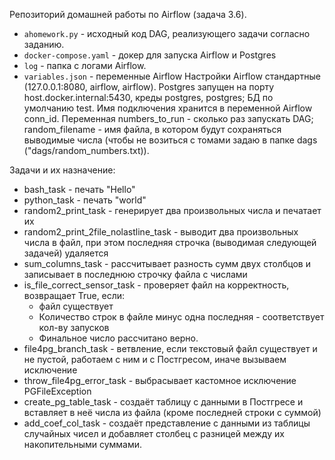 Репозиторий домашней работы по Airflow (задача 3.6).
* ```ahomework.py``` - исходный код DAG, реализующего задачи согласно заданию.
* ```docker-compose.yaml``` - докер для запуска Airflow и Postgres
* ```log``` - папка с логами Airflow.
* ```variables.json``` - переменные Airflow
Настройки Airflow стандартные (127.0.0.1:8080, airflow, airflow).
Postgres запущен на порту host.docker.internal:5430, креды postgres, postgres; БД по умолчанию test.
Имя подключения хранится в переменной Airflow conn_id.
Переменная numbers_to_run - сколько раз запускать DAG; random_filename - имя файла,
в котором будут сохраняться выводимые числа (чтобы не возиться с томами задаю в папке dags ("dags/random_numbers.txt)).

Задачи и их назначение:
* bash_task - печать "Hello"
* python_task - печать "world"
* random2_print_task - генерирует два произвольных числа и печатает их
* random2_print_2file_nolastline_task - выводит два произвольных числа в файл,
  при этом последняя строчка (выводимая следующей задачей) удаляется
* sum_columns_task - рассчитывает разность сумм двух столбцов и записывает в
  последнюю строчку файла с числами
* is_file_correct_sensor_task - проверяет файл на корректность, возвращает True, если:
	* файл существует
	* Количество строк в файле минус одна последняя - соответствует кол-ву запусков
	* Финальное число рассчитано верно.
* file4pg_branch_task - ветвление, если текстовый файл существует и не пустой,
  работаем с ним и с Постгресом, иначе вызываем исключение
* throw_file4pg_error_task - выбрасывает кастомное исключение PGFileException
* create_pg_table_task - создаёт таблицу с данными в Постгресе и вставляет
  в неё числа из файла (кроме последней строки с суммой)
* add_coef_col_task - создаёт представление с данными из таблицы случайных чисел
  и добавляет столбец с разницей между их накопительными суммами.
